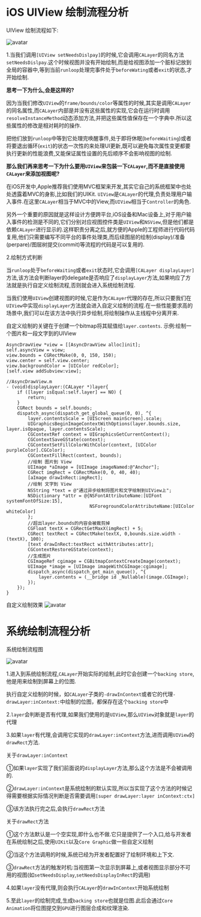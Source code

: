 # iOS UIView 绘制流程分析

UIView 绘制流程如下:

![avatar](https://s1.ax1x.com/2020/04/18/JegDrn.png)

1.当我们调用`[UIView setNeedsDislpay]`的时候,它会调用`CALayer`的同名方法`setNeedsDislpay`.这个时候视图并没有开始绘制,而是给视图添加一个脏标记放到全局的容器中,等到当前`runloop`处理完事件处于`beforeWating`或者`exit`的状态,才开始绘制.

**思考一下为什么,会是这样的?**

因为当我们修改`UIView`的`frame/bounds/color`等属性的时候,其实是调用`CALayer`的同名属性,而`CALayer`内部是并没有这些属性的实现,它会在运行时调用`resolveInstanceMethod`动态添加方法,并把这些属性值保存在一个字典中.所以这些属性的修改是相对耗时的操作.

把他们放到`runloop`中等到它处理完唤醒事件,处于即将休眠(`beforeWaiting`)或者将要退出循环(`exit`)的状态一次性的来处理UI更新,既可以避免每次属性变更都要执行更新的性能浪费,又能保证属性设置的先后顺序不会影响视图的绘制.

**那么我们再来思考一下为什么要用`UIView`来包装一下`CALayer`,而不是直接使用`CALayer`来添加视图呢?**

在iOS开发中,Apple推荐我们使用MVC框架来开发,其实它自己的系统框架中也处处透露着MVC的身影,比如我们的UIKit.
`UIView`是`CALayer`的代理,负责处理用户输入事件.在这里`CALayer`相当于MVC中的View,而`UIView`相当于`Controller`的角色.

另外一个重要的原因就是这样设计方便跨平台,iOS设备和Mac设备上,对于用户输入事件的检测是不同的,它们分别对应视图控件类是`UIView`和`NSView`,但是他们都是依赖`CALayer`进行显示的.这样职责分离之后,就方便的Apple的工程师进行代码代码复用,他们只需要编写不同平台的事件处理类,而后续图层的绘制(display)/准备(perpare)/图层树提交(commit)等流程的代码是可以复用的.



2.绘制方式判断

当`runloop`处于`beforeWaiting`或者`exit`状态时,它会调用`[CALayer displayLayer]`方法,该方法会判断layer的delegate是否响应了`displayLayer`方法,如果响应了方法就是执行自定义绘制流程,否则就会进入系统绘制流程.

当我们使用`UIView`创建视图的时候,它是作为`CALayer`代理的存在,所以只要我们在`UIView`中实现`displayLayer`方法就会进入自定义绘制的流程.在一些性能要求高的场景中,我们可以在该方法中执行异步绘制,将绘制操作从主线程中分离开来.

自定义绘制的关键在于创建一个bitmap将其赋值给`layer.contents`.
示例:绘制一个图片和一段文字到的UIView
```
AsyncDrawView *view = [[AsyncDrawView alloc]init];
self.asyncView = view;
view.bounds = CGRectMake(0, 0, 150, 150);
view.center = self.view.center;
view.backgroundColor = [UIColor redColor];
[self.view addSubview:view];
```

```
//AsyncDrawView.m
- (void)displayLayer:(CALayer *)layer{
    if ([layer isEqual:self.layer] == NO) {
        return;
    }
    CGRect bounds = self.bounds;
    dispatch_async(dispatch_get_global_queue(0, 0), ^{
        layer.contentsScale = [UIScreen mainScreen].scale;
        UIGraphicsBeginImageContextWithOptions(layer.bounds.size, layer.isOpaque, layer.contentsScale);
        CGContextRef context = UIGraphicsGetCurrentContext();
        CGContextSaveGState(context);
        CGContextSetFillColorWithColor(context, [UIColor purpleColor].CGColor);
        CGContextFillRect(context, bounds);
        //绘制 图片到 View
        UIImage *aImage = [UIImage imageNamed:@"Anchor"];
        CGRect imgRect = CGRectMake(0, 0, 40, 40);
        [aImage drawInRect:imgRect];
        //绘制 文字到 View
        NSString *text = @"通过异步绘制将图片和文字绘制到UIView上";
        NSDictionary *attr = @{NSFontAttributeName:[UIFont systemFontOfSize:15],
                               NSForegroundColorAttributeName:[UIColor whiteColor]
        };
        //超出layer.bounds的内容会被裁剪掉
        CGFloat textX = CGRectGetMaxX(imgRect) + 5;
        CGRect textRect = CGRectMake(textX, 0,bounds.size.width - (textX), 100);
        [text drawInRect:textRect withAttributes:attr];
        CGContextRestoreGState(context);
        //生成图片
        CGImageRef cgimage = CGBitmapContextCreateImage(context);
        UIImage *image = [UIImage imageWithCGImage:cgimage];
        dispatch_async(dispatch_get_main_queue(), ^{
            layer.contents = (__bridge id _Nullable)(image.CGImage);
        });
    });
}
```

自定义绘制效果
![avatar](https://s1.ax1x.com/2020/04/18/JeIOKS.png)

# 系统绘制流程分析

系统绘制流程图

![avatar](https://upload-images.jianshu.io/upload_images/1311960-ca606fee8fd18646.png?imageMogr2/auto-orient/strip|imageView2/2/w/481)

1.进入到系统绘制流程,`CALayer`开始实际的绘制,此时它会创建一个`backing store`,他是用来绘制到屏幕上的位图.

执行自定义绘制的时候，如`CALayer`子类的`-drawInContext`或者它的代理`-drawLayer:inContext:`中绘制的位图，都保存在这个`backing store`中

2.`layer`会判断是否有代理,如果我们使用的是`UIView`,那么`UIView`对象就是`layer`的代理

3.如果`layer`有代理,会调用它实现的`drawLayer:inContext`方法,进而调用`UIView`的`drawRect`方法.

关于`drawLayer:inContext`

①如果`layer`实现了我们前面说的`displayLayer`方法,那么这个方法是不会被调用的.

②`drawLayer:inContext`是系统绘制的默认实现,所以当实现了这个方法的时候记得需要根据实际情况判断是否需要调用`[super drawLayer:layer inContext:ctx]`

③该方法执行完之后,会执行`drawRect`方法

关于`drawRect`方法

①这个方法默认是一个空实现,即什么也不做.它只是提供了一个入口,给与开发者在系统绘制之后,使用`UIKit`以及`Core Graphic`做一些自定义绘制

②当这个方法调用的时候,系统已经为开发者配置好了绘制环境和上下文.

③`drawRect`方法的触发时机:当视图第一次显示到屏幕上,或者视图显示部分不可用的视图(如`setNeedsDisplay`,`setNeedsDisplayInRect`的调用)

4.如果`layer`没有代理,则会执行`CALayer`的`drawInContext`开始系统绘制

5.至此`layer`的绘制完成,生成`backing store`也就是位图.此后会通过`Core Animation`将位图提交到`GPU`进行图层合成和纹理渲染.